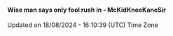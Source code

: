 #### Wise man says only fool rush in - McKidKneeKaneSir
Updated on 18/08/2024 - 16:10:39 (UTC) Time Zone
